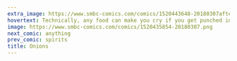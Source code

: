 ```yaml
---
extra_image: https://www.smbc-comics.com/comics/1520443648-20180307after.png
hovertext: Technically, any food can make you cry if you get punched in the nose with it.
image: https://www.smbc-comics.com/comics/1520435854-20180307.png
next_comic: anything
prev_comic: spirits
title: Onions
---
```


